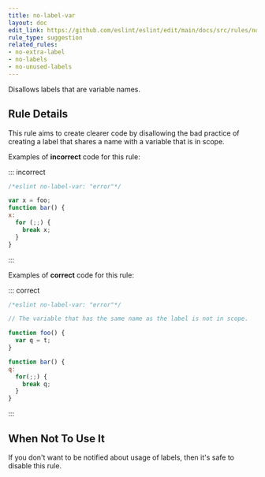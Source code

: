 ```yaml
---
title: no-label-var
layout: doc
edit_link: https://github.com/eslint/eslint/edit/main/docs/src/rules/no-label-var.md
rule_type: suggestion
related_rules:
- no-extra-label
- no-labels
- no-unused-labels
---
```


Disallows labels that are variable names.

## Rule Details

This rule aims to create clearer code by disallowing the bad practice of creating a label that shares a name with a variable that is in scope.

Examples of **incorrect** code for this rule:

::: incorrect

```js
/*eslint no-label-var: "error"*/

var x = foo;
function bar() {
x:
  for (;;) {
    break x;
  }
}
```

:::

Examples of **correct** code for this rule:

::: correct

```js
/*eslint no-label-var: "error"*/

// The variable that has the same name as the label is not in scope.

function foo() {
  var q = t;
}

function bar() {
q:
  for(;;) {
    break q;
  }
}
```

:::

## When Not To Use It

If you don't want to be notified about usage of labels, then it's safe to disable this rule.
